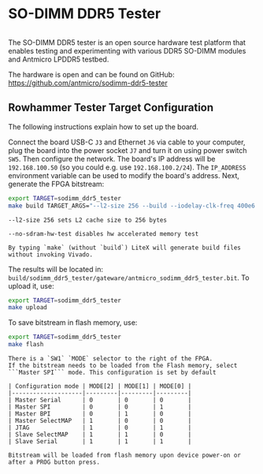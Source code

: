 # SO-DIMM DDR5 Tester

```{image} images/sodimm-ddr5-tester.png
```

The SO-DIMM DDR5 tester is an open source hardware test platform that enables testing and experimenting with various DDR5 SO-DIMM modules and Antmicro LPDDR5 testbed.

The hardware is open and can be found on GitHub:
<https://github.com/antmicro/sodimm-ddr5-tester>

## Rowhammer Tester Target Configuration

The following instructions explain how to set up the board.

Connect the board USB-C `J3` and Ethernet `J6` via cable to your computer, plug the board into the power socket `J7` and turn it on using power switch `SW5`. Then configure the network. The board's IP address will be `192.168.100.50` (so you could e.g. use `192.168.100.2/24`). The `IP_ADDRESS` environment variable can be used to modify the board's address.
Next, generate the FPGA bitstream:

```sh
export TARGET=sodimm_ddr5_tester
make build TARGET_ARGS="--l2-size 256 --build --iodelay-clk-freq 400e6 --bios-lto --rw-bios --no-sdram-hw-test"
```

```{note}
--l2-size 256 sets L2 cache size to 256 bytes

--no-sdram-hw-test disables hw accelerated memory test
```

```{note}
By typing `make` (without `build`) LiteX will generate build files without invoking Vivado.
```

The results will be located in: `build/sodimm_ddr5_tester/gateware/antmicro_sodimm_ddr5_tester.bit`. To upload it, use:

```sh
export TARGET=sodimm_ddr5_tester
make upload
```

To save bitstream in flash memory, use:

```sh
export TARGET=sodimm_ddr5_tester
make flash
```

```{warning}
There is a `SW1` `MODE` selector to the right of the FPGA.
If the bitstream needs to be loaded from the Flash memory, select ```Master SPI``` mode. This configuration is set by default

| Configuration mode | MODE[2] | MODE[1] | MODE[0] |
|--------------------|---------|---------|---------|
| Master Serial      | 0       | 0       | 0       |
| Master SPI         | 0       | 0       | 1       |
| Master BPI         | 0       | 1       | 0       |
| Master SelectMAP   | 1       | 0       | 0       |
| JTAG               | 1       | 0       | 1       |
| Slave SelectMAP    | 1       | 1       | 0       |
| Slave Serial       | 1       | 1       | 1       |

Bitstream will be loaded from flash memory upon device power-on or after a PROG button press.
```


